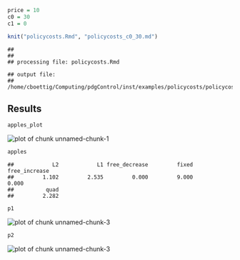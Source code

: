 




```r
price = 10
c0 = 30
c1 = 0
```




```r
knit("policycosts.Rmd", "policycosts_c0_30.md")
```

```
## 
## 
## processing file: policycosts.Rmd
```

```
## output file:
## /home/cboettig/Computing/pdgControl/inst/examples/policycosts/policycosts_c0_30.md
```


## Results


```r
apples_plot
```

![plot of chunk unnamed-chunk-1](http://carlboettiger.info/assets/figures/2012-12-04-325a630a60-c30-unnamed-chunk-1.png) 



```r
apples
```

```
##            L2            L1 free_decrease         fixed free_increase 
##         1.102         2.535         0.000         9.000         0.000 
##          quad 
##         2.282
```




```r
p1
```

![plot of chunk unnamed-chunk-3](http://carlboettiger.info/assets/figures/2012-12-04-325a630a60-c30-unnamed-chunk-31.png) 

```r
p2
```

![plot of chunk unnamed-chunk-3](http://carlboettiger.info/assets/figures/2012-12-04-325a630a60-c30-unnamed-chunk-32.png) 



